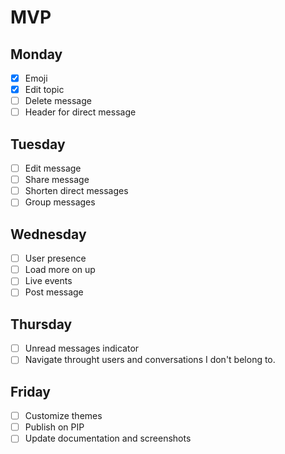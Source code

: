 # MVP

## Monday
- [X] Emoji
- [X] Edit topic
- [ ] Delete message
- [ ] Header for direct message

## Tuesday
- [ ] Edit message
- [ ] Share message
- [ ] Shorten direct messages
- [ ] Group messages

## Wednesday
- [ ] User presence
- [ ] Load more on up
- [ ] Live events
- [ ] Post message

## Thursday
- [ ] Unread messages indicator
- [ ] Navigate throught users and conversations I don't belong to.

## Friday
- [ ] Customize themes
- [ ] Publish on PIP
- [ ] Update documentation and screenshots
